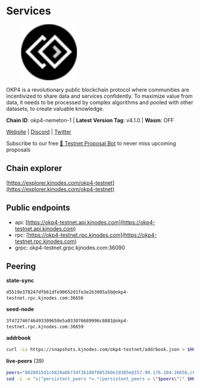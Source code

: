 # Services

<figure><img src="https://raw.githubusercontent.com/kj89/cosmos-images/main/logos/okp4.png" width="150" alt=""><figcaption></figcaption></figure>

OKP4 is a revolutionary public blockchain protocol where communities are incentivized to  share data and services confidently. To maximize value from data, it needs to be processed  by complex algorithms and pooled with other datasets, to create valuable knowledge.

**Chain ID**: okp4-nemeton-1 | **Latest Version Tag**: v4.1.0 | **Wasm**: OFF

[Website](https://okp4.network) | [Discord](https://discord.gg/okp4) | [Twitter](https://twitter.com/OKP4_Protocol)



Subscribe to our free [🤖 Testnet Proposal Bot](https://t.me/kjnodes_testnet_proposal_bot) to never miss upcoming proposals


## Chain explorer
[https://explorer.kjnodes.com/okp4-testnet](https://explorer.kjnodes.com/okp4-testnet)

## Public endpoints

* api: [https://okp4-testnet.api.kjnodes.com](https://okp4-testnet.api.kjnodes.com)
* rpc: [https://okp4-testnet.rpc.kjnodes.com](https://okp4-testnet.rpc.kjnodes.com)
* grpc: okp4-testnet.grpc.kjnodes.com:36090

## Peering

**state-sync**

```text
d5519e378247dfb61dfe90652d1fe3e2b3005a5b@okp4-testnet.rpc.kjnodes.com:36656
```

**seed-node**

```text
3f472746f46493309650e5a033076689996c8881@okp4-testnet.rpc.kjnodes.com:36659
```

**addrbook**
```bash
curl -Ls https://snapshots.kjnodes.com/okp4-testnet/addrbook.json > $HOME/.okp4d/config/addrbook.json
```

**live-peers** (39)
```bash
peers="8028015d1c6828a0b734f3b108f0853b0e19305e@157.90.176.184:26656,c6abcdff7b29159bf5be14f43c8e877648136468@51.159.2.19:23098,ba469aac96159dbb49844406423180618d267007@65.108.120.21:26113,126dc25a6a5aa0cfa83010550dfb3c5a1a861755@65.108.201.15:21337,d5519e378247dfb61dfe90652d1fe3e2b3005a5b@65.109.68.190:36656,7dfc61d3ac9f6da7fa9f4893bc0ffa17ef8006e6@185.111.159.139:36656,99f6675049e22a0216af0e2447e7a4c5021874cd@142.132.132.200:28656,ead118d7cbe51cbabf5a77b69db7255512f41023@88.208.34.134:60656,42fbb917fca6787bc3ab774865f4bb1ef950f114@65.108.226.26:30656,d132ad0c5b2afd0eab2d87351eeda46dc9d69312@46.228.205.200:26656,b0b56d944cf1cc569a1e77e0923e075bad94d755@141.95.145.41:28656,5c2a752c9b1952dbed075c56c600c3a79b58c395@95.214.55.232:26996,8cdeb85dada114c959c36bb59ce258c65ae3a09c@88.198.242.163:36656,307fb25cd6998d0d5bd1d947571f6043c6bb4069@65.109.31.114:2280,874373b78d2cd50e716aa464bf407581d9305655@94.250.201.130:27656,9d1482bc31fb4578a5c7f7f65c4e0aaf2dfc2336@213.239.215.77:36656,8527f34bd6e542304809386896997d12d80e5e0e@65.108.237.232:29656,854cc8b83a48ba4394c1940b57d0f42ec013e033@38.242.251.204:26656,d1a0ff9bd7ea1ebd06bc7158f3523f5e557328be@163.172.135.127:26656,78d923333e39e747c6a7fbfcc822ec6279990556@91.211.251.232:28656,6a66a38bdd5895ec6f1ce18b3430860a30e18e02@142.132.149.118:26656,052e10ce23cce3249f61853e2ca6a63102b7bddb@5.161.97.198:26656,eef77b5ae1c37f3e5809ff928c329dde906be388@65.108.133.73:21656,8bccab4596e8bc162763bad6597d43523e6c32f8@104.194.8.68:26656,be9841ace1d71a4c7681918ee39f5e00d8e96a82@213.239.216.252:36656,8a7605d8ae4338de5b7a0d5c70244ce05e377630@85.10.200.221:26656,c030413e39be95c397c6681639f5d48675554c0c@51.79.78.121:26646,d1c1b729eff9afe7dfd371f190df6282c82ccfad@65.109.89.5:31656,3ecbc8aa00b5dd8af88af7496489b0054e3b4d7f@138.68.182.247:26656,44c4ad482cf8f1d9e7e18968da78bd0349fe853e@5.78.54.193:26656,d4305fcb7b20dc96481a6ae6ae84f281f3413a4e@65.109.37.58:13656,23e895e7d650f43e1f53522165607b71685f8cfa@65.108.75.107:26656,540e0e9b33b2d87315fdf7089404671581d36e94@95.217.203.43:26656,9392c27a9a561c31e7a920dc6f577d663c473ef8@154.12.225.88:26656,9f55b6fbf5d246138cc88acfe193ac45aa49c288@31.7.196.148:26656,74349a1cb9479b291866debe2042de8a2e88b850@65.108.233.109:17656,da8e2423cb90fba519e685aa47669eb861ea18c4@65.108.249.79:36656,fe8bd9375c43a7cc6ef27e62d56af341a62e67c9@95.217.202.49:30656,ade4d8bc8cbe014af6ebdf3cb7b1e9ad36f412c0@176.9.82.221:17656"
sed -i -e "s|^persistent_peers *=.*|persistent_peers = \"$peers\"|" $HOME/.okp4d/config/config.toml
```
